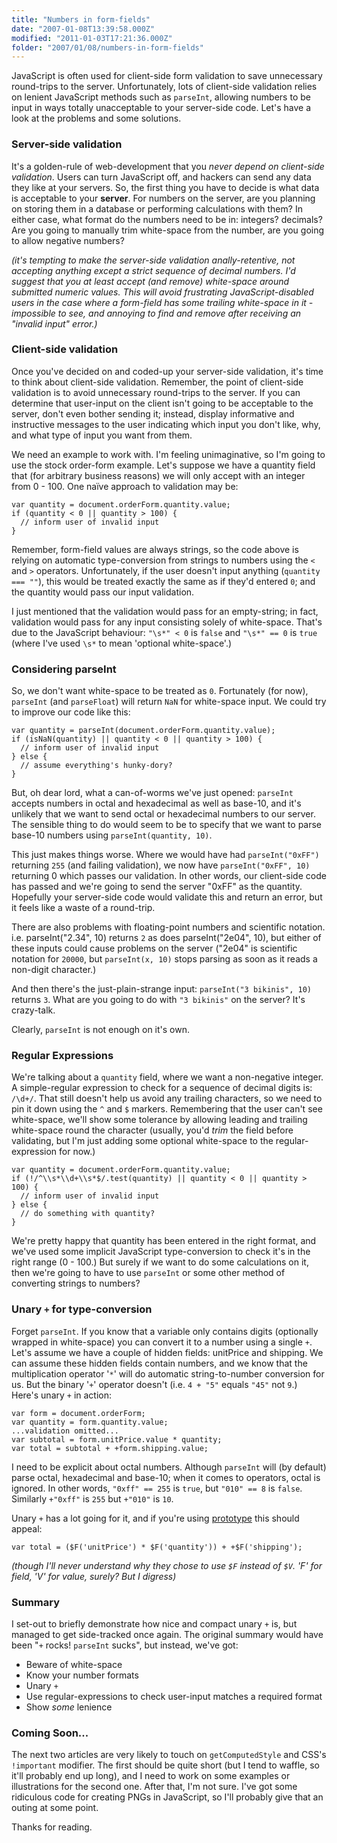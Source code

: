 ```yaml
---
title: "Numbers in form-fields"
date: "2007-01-08T13:39:58.000Z"
modified: "2011-01-03T17:21:36.000Z"
folder: "2007/01/08/numbers-in-form-fields"
---
```


JavaScript is often used for client-side form validation to save unnecessary round-trips to the server. Unfortunately, lots of client-side validation relies on lenient JavaScript methods such as `parseInt`, allowing numbers to be input in ways totally unacceptable to your server-side code. Let's have a look at the problems and some solutions.

### Server-side validation

It's a golden-rule of web-development that you _never depend on client-side validation_. Users can turn JavaScript off, and hackers can send any data they like at your servers. So, the first thing you have to decide is what data is acceptable to your **server**. For numbers on the server, are you planning on storing them in a database or performing calculations with them? In either case, what format do the numbers need to be in: integers? decimals? Are you going to manually trim white-space from the number, are you going to allow negative numbers?

_(it's tempting to make the server-side validation anally-retentive, not accepting anything except a strict sequence of decimal numbers. I'd suggest that you at least accept (and remove) white-space around submitted numeric values. This will avoid frustrating JavaScript-disabled users in the case where a form-field has some trailing white-space in it - impossible to see, and annoying to find and remove after receiving an "invalid input" error.)_

### Client-side validation

Once you've decided on and coded-up your server-side validation, it's time to think about client-side validation. Remember, the point of client-side validation is to avoid unnecessary round-trips to the server. If you can determine that user-input on the client isn't going to be acceptable to the server, don't even bother sending it; instead, display informative and instructive messages to the user indicating which input you don't like, why, and what type of input you want from them.

We need an example to work with. I'm feeling unimaginative, so I'm going to use the stock order-form example. Let's suppose we have a quantity field that (for arbitrary business reasons) we will only accept with an integer from 0 - 100. One naïve approach to validation may be:

    var quantity = document.orderForm.quantity.value;
    if (quantity < 0 || quantity > 100) {
      // inform user of invalid input
    }

Remember, form-field values are always strings, so the code above is relying on automatic type-conversion from strings to numbers using the `<` and `>` operators. Unfortunately, if the user doesn't input anything (`quantity === ""`), this would be treated exactly the same as if they'd entered `0`; and the quantity would pass our input validation.

I just mentioned that the validation would pass for an empty-string; in fact, validation would pass for any input consisting solely of white-space. That's due to the JavaScript behaviour: `"\s*" < 0` is `false` and `"\s*" == 0` is `true` (where I've used `\s*` to mean 'optional white-space'.)

### Considering parseInt

So, we don't want white-space to be treated as `0`. Fortunately (for now), `parseInt` (and `parseFloat`) will return `NaN` for white-space input. We could try to improve our code like this:

    var quantity = parseInt(document.orderForm.quantity.value);
    if (isNaN(quantity) || quantity < 0 || quantity > 100) {
      // inform user of invalid input
    } else {
      // assume everything's hunky-dory?
    }

But, oh dear lord, what a can-of-worms we've just opened: `parseInt` accepts numbers in octal and hexadecimal as well as base-10, and it's unlikely that we want to send octal or hexadecimal numbers to our server. The sensible thing to do would seem to be to specify that we want to parse base-10 numbers using `parseInt(quantity, 10)`.

This just makes things worse. Where we would have had `parseInt("0xFF")` returning `255` (and failing validation), we now have `parseInt("0xFF", 10)` returning 0 which passes our validation. In other words, our client-side code has passed and we're going to send the server "0xFF" as the quantity. Hopefully your server-side code would validate this and return an error, but it feels like a waste of a round-trip.

There are also problems with floating-point numbers and scientific notation. i.e. parseInt("2.34", 10) returns `2` as does parseInt("2e04", 10), but either of these inputs could cause problems on the server ("2e04" is scientific notation for `20000`, but `parseInt(x, 10)` stops parsing as soon as it reads a non-digit character.)

And then there's the just-plain-strange input: `parseInt("3 bikinis", 10)` returns `3`. What are you going to do with `"3 bikinis"` on the server? It's crazy-talk.

Clearly, `parseInt` is not enough on it's own.

### Regular Expressions

We're talking about a `quantity` field, where we want a non-negative integer. A simple-regular expression to check for a sequence of decimal digits is: `/\d+/`. That still doesn't help us avoid any trailing characters, so we need to pin it down using the `^` and `$` markers. Remembering that the user can't see white-space, we'll show some tolerance by allowing leading and trailing white-space round the character (usually, you'd _trim_ the field before validating, but I'm just adding some optional white-space to the regular-expression for now.)

    var quantity = document.orderForm.quantity.value;
    if (!/^\\s*\\d+\\s*$/.test(quantity) || quantity < 0 || quantity > 100) {
      // inform user of invalid input
    } else {
      // do something with quantity?
    }

We're pretty happy that quantity has been entered in the right format, and we've used some implicit JavaScript type-conversion to check it's in the right range (0 - 100.) But surely if we want to do some calculations on it, then we're going to have to use `parseInt` or some other method of converting strings to numbers?

### Unary `+` for type-conversion

Forget `parseInt`. If you know that a variable only contains digits (optionally wrapped in white-space) you can convert it to a number using a single `+`. Let's assume we have a couple of hidden fields: unitPrice and shipping. We can assume these hidden fields contain numbers, and we know that the multiplication operator '`*`' will do automatic string-to-number conversion for us. But the binary '`+`' operator doesn't (i.e. `4 + "5"` equals `"45"` not `9`.) Here's unary `+` in action:

    var form = document.orderForm;
    var quantity = form.quantity.value;
    ...validation omitted...
    var subtotal = form.unitPrice.value * quantity;
    var total = subtotal + +form.shipping.value;

I need to be explicit about octal numbers. Although `parseInt` will (by default) parse octal, hexadecimal and base-10; when it comes to operators, octal is ignored. In other words, `"0xff" == 255` is `true`, but `"010" == 8` is `false`. Similarly `+"0xff"` is `255` but `+"010"` is `10`.

Unary `+` has a lot going for it, and if you're using [prototype](http://prototype.conio.net/ "Prototype JavaScript Framework") this should appeal:

    var total = ($F('unitPrice') * $F('quantity')) + +$F('shipping');

_(though I'll never understand why they chose to use `$F` instead of `$V`. 'F' for field, 'V' for value, surely? But I digress)_

### Summary

I set-out to briefly demonstrate how nice and compact unary `+` is, but managed to get side-tracked once again. The original summary would have been "`+` rocks! `parseInt` sucks", but instead, we've got:

- Beware of white-space
- Know your number formats
- Unary `+`
- Use regular-expressions to check user-input matches a required format
- Show _some_ lenience

### Coming Soon...

The next two articles are very likely to touch on `getComputedStyle` and CSS's `!important` modifier. The first should be quite short (but I tend to waffle, so it'll probably end up long), and I need to work on some examples or illustrations for the second one. After that, I'm not sure. I've got some ridiculous code for creating PNGs in JavaScript, so I'll probably give that an outing at some point.

Thanks for reading.
